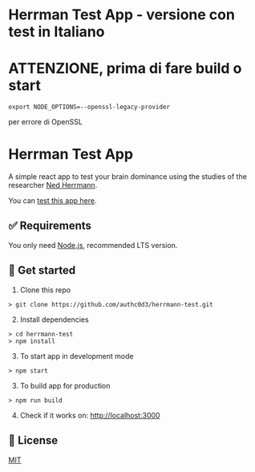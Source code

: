 # Herrman Test App - versione con test in Italiano

# ATTENZIONE, prima di fare build o start 

```
export NODE_OPTIONS=--openssl-legacy-provider
```

per errore di OpenSSL

# Herrman Test App

A simple react app to test your brain dominance using the studies of the researcher [Ned Herrmann](https://es.wikipedia.org/wiki/William_%22Ned%22_Herrmann).

You can [test this app here](https://authc0d3.github.io/herrmann-test).

## ✅ Requirements

You only need [Node.js](https://nodejs.org/), recommended LTS version.

## 🚀 Get started

1. Clone this repo

```
> git clone https://github.com/authc0d3/herrmann-test.git
```

2. Install dependencies

```
> cd herrmann-test
> npm install
```

3. To start app in development mode

```
> npm start
```

3. To build app for production

```
> npm run build
```

4. Check if it works on: [http://localhost:3000](http://localhost:3000)

## :book: License

[MIT](https://opensource.org/licenses/MIT)
